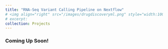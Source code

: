 ```yaml
---
title: "RNA-Seq Variant Calling Pipeline on Nextflow"
# <img align="right" src="/images/drugdiscoveryml.png" style="width:100px;height:100px" />
# excerpt:
collection: Projects
---
```


### Coming Up Soon!
